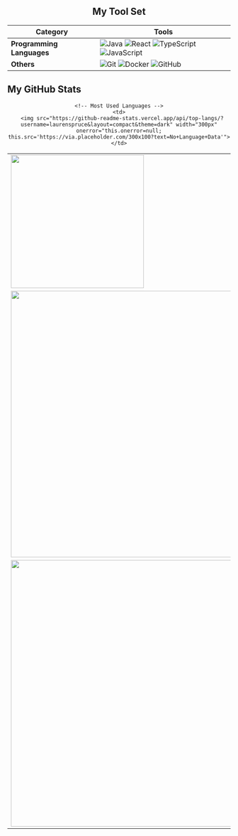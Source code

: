 <div align="center">

## My Tool Set

| Category                 | Tools                                                                                                                   |
|--------------------------|-------------------------------------------------------------------------------------------------------------------------|
| **Programming Languages**| ![Java](https://img.icons8.com/color/48/000000/java-coffee-cup-logo.png) ![React](https://img.icons8.com/color/48/000000/react-native.png) ![TypeScript](https://img.icons8.com/color/48/000000/typescript.png) ![JavaScript](https://img.icons8.com/color/48/000000/javascript.png) |
| **Others**               | ![Git](https://img.icons8.com/color/48/000000/git.png) ![Docker](https://img.icons8.com/color/48/000000/docker.png) ![GitHub](https://img.icons8.com/ios-glyphs/48/000000/github.png)   

</div>

## My GitHub Stats

<div align="center">

<table>
  <tr>
    <!-- GitHub Readme Stats -->
    <td>
      <img src="https://github-readme-stats.vercel.app/api?username=laurenspruce&show_icons=true&theme=dark" width="300px">
    </td>
    
    <!-- Most Used Languages -->
    <td>
      <img src="https://github-readme-stats.vercel.app/api/top-langs/?username=laurenspruce&layout=compact&theme=dark" width="300px" onerror="this.onerror=null; this.src='https://via.placeholder.com/300x100?text=No+Language+Data'">
    </td>
  </tr>
  
  <tr>
    <!-- GitHub Streak Stats -->
    <td colspan="2" align="center">
      <img src="https://github-readme-streak-stats.herokuapp.com/?user=laurenspruce&theme=dark" width="600px">
    </td>
  </tr>
  
  <tr>
    <!-- GitHub Trophies -->
    <td colspan="2" align="center">
      <img src="https://github-profile-trophy.vercel.app/?username=laurenspruce&theme=dark&column=6&margin-w=10&margin-h=10" width="600px">
    </td>
  </tr>
</table>

</div>
